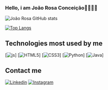 ### Hello, i am João Rosa Conceição👋🏻👋🏻

![João Rosa GitHub stats](https://github-readme-stats.vercel.app/api?username=jrosac&show_icons=true&theme=tokyonight)

[![Top Langs](https://github-readme-stats.vercel.app/api/top-langs/?username=jrosac&layout=donut)](https://github.com/anuraghazra/github-readme-stats)

## Technologies most used by me
[![js](https://img.shields.io/badge/JavaScript-323330?style=for-the-badge&logo=javascript&logoColor=F7DF1E)]
[![HTML5](https://img.shields.io/badge/HTML5-E34F26?style=for-the-badge&logo=html5&logoColor=white)]
[![CSS3](https://img.shields.io/badge/CSS3-1572B6?style=for-the-badge&logo=css3&logoColor=white)]
[![Python](https://img.shields.io/badge/Python-14354C?style=for-the-badge&logo=python&logoColor=white)]
[![Java](https://img.shields.io/badge/Java-ED8B00?style=for-the-badge&logo=openjdk&logoColor=white)]

## Contact me
[![Linkedin](https://img.shields.io/badge/LinkedIn-0077B5?style=for-the-badge&logo=linkedin&logoColor=white)](https://www.linkedin.com/in/jo%C3%A3o-rosa-concei%C3%A7%C3%A3o-a192ba2ba/)
[![Instagram](https://img.shields.io/badge/Instagram-E4405F?style=for-the-badge&logo=instagram&logoColor=white)](https://www.instagram.com/joao_rosa182/)

